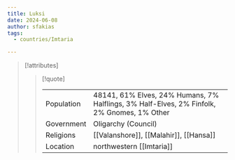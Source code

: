 ```yaml
---
title: Luksi
date: 2024-06-08
author: sfakias
tags:
  - countries/Imtaria

---
```

> [!attributes]
> 
> > [!quote]
> >
> > | | |
> > | --- | --- |
> > | Population | 48141, 61% Elves, 24% Humans, 7% Halflings, 3% Half-Elves, 2% Finfolk, 2% Gnomes, 1% Other |
> > | Government | Oligarchy (Council) |
> > | Religions | [[Valanshore]], [[Malahir]], [[Hansa]] |
> > | Location | northwestern [[Imtaria]] |
